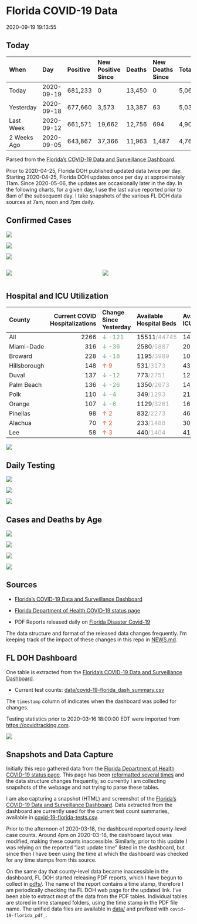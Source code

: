 Florida COVID-19 Data
================
2020-09-19 19:13:55

## Today

| When        | Day        | Positive | New Positive Since | Deaths | New Deaths Since | Total     |
| :---------- | :--------- | :------- | :----------------- | :----- | :--------------- | :-------- |
| Today       | 2020-09-19 | 681,233  | 0                  | 13,450 | 0                | 5,068,554 |
| Yesterday   | 2020-09-18 | 677,660  | 3,573              | 13,387 | 63               | 5,038,261 |
| Last Week   | 2020-09-12 | 661,571  | 19,662             | 12,756 | 694              | 4,901,680 |
| 2 Weeks Ago | 2020-09-05 | 643,867  | 37,366             | 11,963 | 1,487            | 4,763,807 |

Parsed from the [Florida’s COVID-19 Data and Surveillance
Dashboard](https://fdoh.maps.arcgis.com/apps/opsdashboard/index.html#/8d0de33f260d444c852a615dc7837c86).

Prior to 2020-04-25, Florida DOH published updated data twice per day.
Starting 2020-04-25, Florida DOH updates once per day at approximately
11am. Since 2020-05-06, the updates are occasionally later in the day.
In the following charts, for a given day, I use the last value reported
prior to 8am of the subsequent day. I take snapshots of the various FL
DOH data sources at 7am, noon and 7pm daily.

## Confirmed Cases

![](plots/covid-19-florida-daily-test-changes.png)

![](plots/covid-19-florida-deaths-by-day.png)

![](plots/covid-19-florida-county-top-6.png)

<div class="columns">

<div class="column is-full-mobile">

![](plots/covid-19-florida-testing.png)

</div>

<div class="column is-full-mobile">

![](plots/covid-19-florida-total-positive.png)

</div>

</div>

## Hospital and ICU Utilization

| County       | Current COVID Hospitalizations | Change Since Yesterday                     | Available Hospital Beds                      | Available ICU Beds                         |
| :----------- | -----------------------------: | :----------------------------------------- | :------------------------------------------- | :----------------------------------------- |
| All          |                           2266 | <span style="color: #6BAA75">↓ -121</span> | 15511<span style="color: #aaa">/44745</span> | 1427<span style="color: #aaa">/4600</span> |
| Miami-Dade   |                            316 | <span style="color: #6BAA75">↓ -36</span>  | 2580<span style="color: #aaa">/5887</span>   | 203<span style="color: #aaa">/723</span>   |
| Broward      |                            228 | <span style="color: #6BAA75">↓ -18</span>  | 1195<span style="color: #aaa">/3989</span>   | 108<span style="color: #aaa">/354</span>   |
| Hillsborough |                            148 | <span style="color: #EC4E20">↑ 9</span>    | 531<span style="color: #aaa">/3173</span>    | 43<span style="color: #aaa">/335</span>    |
| Duval        |                            137 | <span style="color: #6BAA75">↓ -12</span>  | 773<span style="color: #aaa">/2751</span>    | 120<span style="color: #aaa">/332</span>   |
| Palm Beach   |                            136 | <span style="color: #6BAA75">↓ -26</span>  | 1350<span style="color: #aaa">/2673</span>   | 146<span style="color: #aaa">/260</span>   |
| Polk         |                            110 | <span style="color: #6BAA75">↓ -4</span>   | 349<span style="color: #aaa">/1293</span>    | 21<span style="color: #aaa">/124</span>    |
| Orange       |                            107 | <span style="color: #6BAA75">↓ -6</span>   | 1129<span style="color: #aaa">/3261</span>   | 161<span style="color: #aaa">/243</span>   |
| Pinellas     |                             98 | <span style="color: #EC4E20">↑ 2</span>    | 832<span style="color: #aaa">/2273</span>    | 46<span style="color: #aaa">/228</span>    |
| Alachua      |                             70 | <span style="color: #EC4E20">↑ 2</span>    | 233<span style="color: #aaa">/1488</span>    | 30<span style="color: #aaa">/278</span>    |
| Lee          |                             58 | <span style="color: #EC4E20">↑ 3</span>    | 440<span style="color: #aaa">/1404</span>    | 41<span style="color: #aaa">/97</span>     |

![](plots/covid-19-florida-icu-usage.png)

## Daily Testing

![](plots/covid-19-florida-tests-per-case.png)

<!-- ![](plots/covid-19-florida-change-new-cases.png) -->

![](plots/covid-19-florida-tests-percent-positive.png)

![](plots/covid-19-florida-test-and-case-growth.png)

## Cases and Deaths by Age

![](plots/covid-19-florida-weekly-events-by-age.png)

![](plots/covid-19-florida-age.png)

![](plots/covid-19-florida-age-deaths.png)

![](plots/covid-19-florida-age-sex.png)

## Sources

  - [Florida’s COVID-19 Data and Surveillance
    Dashboard](https://fdoh.maps.arcgis.com/apps/opsdashboard/index.html#/8d0de33f260d444c852a615dc7837c86)

  - [Florida Department of Health COVID-19 status
    page](http://www.floridahealth.gov/diseases-and-conditions/COVID-19/)

  - PDF Reports released daily on [Florida Disaster
    Covid-19](http://www.floridahealth.gov/diseases-and-conditions/COVID-19/)

The data structure and format of the released data changes frequently.
I’m keeping track of the impact of these changes in this repo in
[NEWS.md](NEWS.md).

## FL DOH Dashboard

One table is extracted from the [Florida’s COVID-19 Data and
Surveillance
Dashboard](https://fdoh.maps.arcgis.com/apps/opsdashboard/index.html#/8d0de33f260d444c852a615dc7837c86).

  - Current test counts:
    [data/covid-19-florida\_dash\_summary.csv](data/covid-19-florida_dash_summary.csv)

The `timestamp` column of indicates when the dashboard was polled for
changes.

Testing statistics prior to 2020-03-16 18:00:00 EDT were imported from
<https://covidtracking.com>.

![](screenshots/fodh_maps_arcgis_com__apps__opsdashboard.png)

## Snapshots and Data Capture

Initially this repo gathered data from the [Florida Department of Health
COVID-19 status
page](http://www.floridahealth.gov/diseases-and-conditions/COVID-19/).
This page has been [reformatted several
times](screenshots/floridahealth_gov__diseases-and-conditions__COVID-19.png)
and the data structure changes frequently, so currently I am collecting
snapshots of the webpage and not trying to parse these tables.

I am also capturing a snapshot (HTML) and screenshot of the [Florida’s
COVID-19 Data and Surveillance
Dashboard](https://fdoh.maps.arcgis.com/apps/opsdashboard/index.html#/8d0de33f260d444c852a615dc7837c86).
Data extracted from the dashboard are currently used for the current
test count summaries, available in
[covid-19-florida-tests.csv](covid-19-florida-tests.csv).

Prior to the afternoon of 2020-03-18, the dashboard reported
county-level case counts. Around 4pm on 2020-03-18, the dashboard layout
was modified, making these counts inaccessible. Similarly, prior to this
update I was relying on the reported “last update time” listed in the
dashboard, but since then I have been using the time at which the
dashboard was checked for any time stamps from this source.

On the same day that county-level data became inaccessible in the
dashboard, FL DOH started releasing PDF reports, which I have begun to
collect in [pdfs/](pdfs/). The name of the report contains a time stamp,
therefore I am periodically checking the FL DOH web page for the updated
link. I’ve been able to extract most of the data from the PDF tables.
Individual tables are stored in time stamped folders, using the time
stamp in the PDF file name. The unified data files are available in
[data/](data/) and prefixed with `covid-19-florida_pdf_`.
